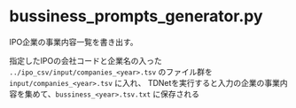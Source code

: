 

# bussiness_prompts_generator.py

IPO企業の事業内容一覧を書き出す。

指定したIPOの会社コードと企業名の入った `../ipo_csv/input/companies_<year>.tsv` のファイル群を `input/companies_<year>.tsv` に入れ、
TDNetを実行すると入力の企業の事業内容を集めて、`bussiness_<year>.tsv.txt` に保存される